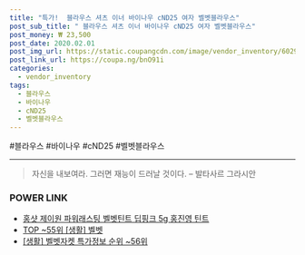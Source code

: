 ```yaml
--- 
title: "특가!  블라우스 셔츠 이너 바이나우 cND25 여자 벨벳블라우스" 
post_sub_title: " 블라우스 셔츠 이너 바이나우 cND25 여자 벨벳블라우스" 
post_money: ₩ 23,500 
post_date: 2020.02.01 
post_img_url: https://static.coupangcdn.com/image/vendor_inventory/6029/ed78f8e34990ddfa5b8b7ddfeb514f252b2d3c56677983f813d48a0af154.png 
post_link_url: https://coupa.ng/bnO91i 
categories: 
  - vendor_inventory 
tags: 
  - 블라우스 
  - 바이나우 
  - cND25 
  - 벨벳블라우스 
--- 
```

  #블라우스 #바이나우 #cND25 #벨벳블라우스 
<hr> 

> 자신을 내보여라. 그러면 재능이 드러날 것이다. – 발타사르 그라시안 


### POWER LINK

* <a href="https://blog.naver.com/sakai111/221784281801" target="_blank">홍샷 제이원 파워래스팅 벨벳틴트 딥핑크 5g 홍진영 틴트</a>
* <a href="https://blog.naver.com/fasyy4321/221779519890" target="_blank"> TOP ~55위 [생활] 벨벳</a>
* <a href="https://blog.naver.com/sakai111/221777247516" target="_blank"> [생활] 벨벳자켓 특가정보 순위 ~56위</a>

